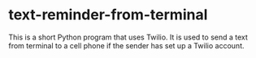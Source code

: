 # text-reminder-from-terminal
This is a short Python program that uses Twilio. It is used to send a text from terminal to a cell phone if the sender has set up a Twilio account.
